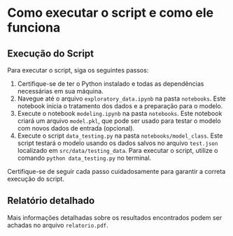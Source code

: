 # Como executar o script e como ele funciona

## Execução do Script

Para executar o script, siga os seguintes passos:

1. Certifique-se de ter o Python instalado e todas as dependências necessárias em sua máquina.
2. Navegue até o arquivo `exploratory_data.ipynb` na pasta `notebooks`. Este notebook inicia o tratamento dos dados e a preparação para o modelo.
3. Execute o notebook `modeling.ipynb` na pasta `notebooks`. Este notebook criará um arquivo `model.pkl`, que pode ser usado para testar o modelo com novos dados de entrada (opcional).
4. Execute o script `data_testing.py` na pasta `notebooks/model_class`. Este script testará o modelo usando os dados salvos no arquivo `test.json` localizado em `src/data/testing_data`. Para executar o script, utilize o comando `python data_testing.py` no terminal.

Certifique-se de seguir cada passo cuidadosamente para garantir a correta execução do script.

## Relatório detalhado

Mais informações detalhadas sobre os resultados encontrados podem ser achadas no arquivo `relatorio.pdf`.